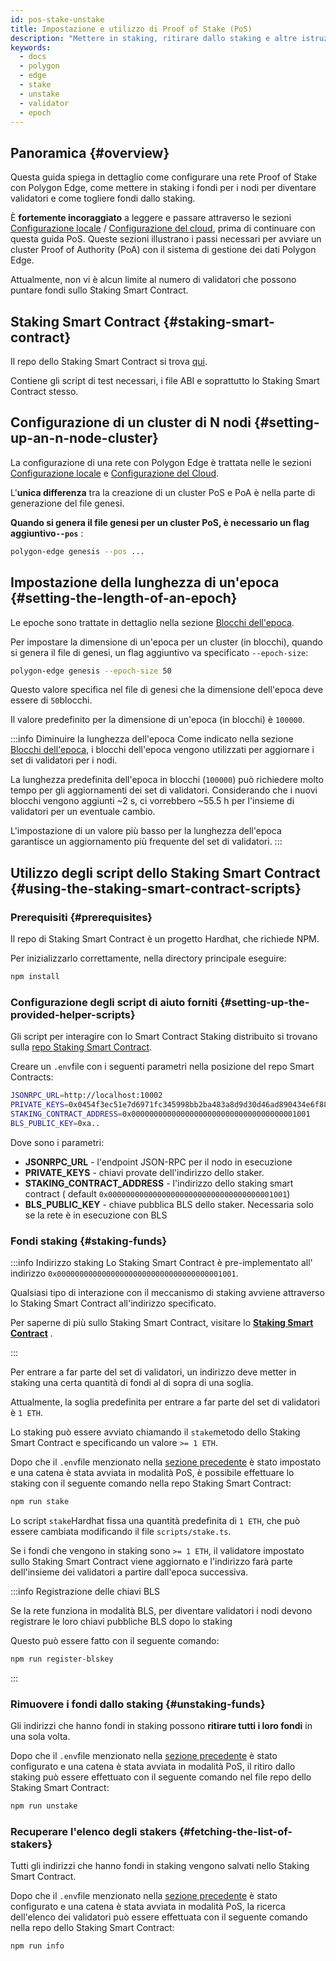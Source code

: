 ```yaml
---
id: pos-stake-unstake
title: Impostazione e utilizzo di Proof of Stake (PoS)
description: "Mettere in staking, ritirare dallo staking e altre istruzioni relative al staking."
keywords:
  - docs
  - polygon
  - edge
  - stake
  - unstake
  - validator
  - epoch
---
```


## Panoramica {#overview}

Questa guida spiega in dettaglio come configurare una rete Proof of Stake con Polygon Edge, come mettere in staking i fondi per i nodi per diventare validatori e come togliere fondi dallo staking.

È **fortemente incoraggiato** a leggere e passare attraverso le sezioni [Configurazione locale](/docs/edge/get-started/set-up-ibft-locally) / [Configurazione del cloud](/docs/edge/get-started/set-up-ibft-on-the-cloud), prima di continuare
con questa guida PoS. Queste sezioni illustrano i passi necessari per avviare un cluster Proof of Authority (PoA) con il sistema di gestione dei dati
Polygon Edge.

Attualmente, non vi è alcun limite al numero di validatori che possono puntare fondi sullo Staking Smart Contract.

## Staking Smart Contract {#staking-smart-contract}

Il repo dello Staking Smart Contract si trova [qui](https://github.com/0xPolygon/staking-contracts).


Contiene gli script di test necessari, i file ABI e soprattutto lo Staking Smart Contract stesso.

## Configurazione di un cluster di N nodi {#setting-up-an-n-node-cluster}

La configurazione di una rete con Polygon Edge è trattata nelle le sezioni [Configurazione locale](/docs/edge/get-started/set-up-ibft-locally) e [Configurazione del Cloud](/docs/edge/get-started/set-up-ibft-on-the-cloud).

L'**unica differenza** tra la creazione di un cluster PoS e PoA è nella parte di generazione del file genesi.

**Quando si genera il file genesi per un cluster PoS, è necessario un flag aggiuntivo`--pos`** :

```bash
polygon-edge genesis --pos ...
```

## Impostazione della lunghezza di un'epoca {#setting-the-length-of-an-epoch}

Le epoche sono trattate in dettaglio nella sezione [Blocchi dell'epoca](/docs/edge/consensus/pos-concepts#epoch-blocks).


Per impostare la dimensione di un'epoca per un cluster (in blocchi), quando si genera il file di genesi, un flag aggiuntivo
va specificato `--epoch-size`:

```bash
polygon-edge genesis --epoch-size 50
```

Questo valore specifica nel file di genesi che la dimensione dell'epoca deve essere di `50`blocchi.

Il valore predefinito per la dimensione di un'epoca (in blocchi) è `100000`.

:::info Diminuire la lunghezza dell'epoca
Come indicato nella sezione [Blocchi dell'epoca](/docs/edge/consensus/pos-concepts#epoch-blocks),
 i blocchi dell'epoca vengono utilizzati per aggiornare i set di validatori per i nodi.

La lunghezza predefinita dell'epoca in blocchi (`100000`) può richiedere molto tempo per gli aggiornamenti dei set di validatori. Considerando che i nuovi blocchi vengono aggiunti ~2 s, ci vorrebbero ~55.5 h per l'insieme di validatori per un eventuale cambio.

L'impostazione di un valore più basso per la lunghezza dell'epoca garantisce un aggiornamento più frequente del set di validatori.
:::

## Utilizzo degli script dello Staking Smart Contract {#using-the-staking-smart-contract-scripts}

### Prerequisiti {#prerequisites}

Il repo di Staking Smart Contract è un progetto Hardhat, che richiede NPM.

Per inizializzarlo correttamente, nella directory principale eseguire:

```bash
npm install
````

### Configurazione degli script di aiuto forniti {#setting-up-the-provided-helper-scripts}

Gli script per interagire con lo Smart Contract Staking distribuito si trovano sulla [repo Staking Smart Contract](https://github.com/0xPolygon/staking-contracts).

Creare un `.env`file con i seguenti parametri nella posizione del repo Smart Contracts:

```bash
JSONRPC_URL=http://localhost:10002
PRIVATE_KEYS=0x0454f3ec51e7d6971fc345998bb2ba483a8d9d30d46ad890434e6f88ecb97544
STAKING_CONTRACT_ADDRESS=0x0000000000000000000000000000000000001001
BLS_PUBLIC_KEY=0xa..
```

Dove sono i parametri:

* **JSONRPC_URL** - l'endpoint JSON-RPC per il nodo in esecuzione
* **PRIVATE_KEYS** - chiavi provate dell'indirizzo dello staker.
* **STAKING_CONTRACT_ADDRESS** - l'indirizzo dello staking smart contract (
default `0x0000000000000000000000000000000000001001`)
* **BLS_PUBLIC_KEY** - chiave pubblica BLS dello staker. Necessaria solo se la rete è in esecuzione con BLS

### Fondi staking {#staking-funds}

:::info Indirizzo staking
Lo Staking Smart Contract è pre-implementato all' indirizzo `0x0000000000000000000000000000000000001001`.

Qualsiasi tipo di interazione con il meccanismo di staking avviene attraverso lo Staking Smart Contract all'indirizzo specificato.

Per saperne di più sullo Staking Smart Contract, visitare lo **[Staking Smart Contract](/docs/edge/consensus/pos-concepts#contract-pre-deployment)** .

:::

Per entrare a far parte del set di validatori, un indirizzo deve metter in staking una certa quantità di fondi al di sopra di una soglia.

Attualmente, la soglia predefinita per entrare a far parte del set di validatori è `1 ETH`.

Lo staking può essere avviato chiamando il `stake`metodo dello Staking  Smart Contract e specificando un valore `>= 1 ETH`.

Dopo che il `.env`file menzionato nella
[sezione precedente](/docs/edge/consensus/pos-stake-unstake#setting-up-the-provided-helper-scripts) è stato impostato e una
catena è stata avviata in modalità PoS, è possibile effettuare lo staking con il seguente comando nella repo Staking Smart Contract:

```bash
npm run stake
```

Lo script `stake`Hardhat fissa una quantità predefinita di `1 ETH`, che può essere cambiata modificando il file `scripts/stake.ts`.

Se i fondi che vengono in staking sono `>= 1 ETH`, il validatore impostato sullo Staking Smart Contract viene aggiornato e l'indirizzo farà parte dell'insieme dei validatori a partire dall'epoca successiva.

:::info Registrazione delle chiavi BLS

Se la rete funziona in modalità BLS, per diventare validatori i nodi devono registrare le loro chiavi pubbliche BLS dopo lo staking

Questo può essere fatto con il seguente comando:

```bash
npm run register-blskey
```
:::

### Rimuovere i fondi dallo staking {#unstaking-funds}

Gli indirizzi che hanno fondi in staking possono **ritirare tutti i loro fondi** in una sola volta.

Dopo che il `.env`file menzionato nella
[sezione precedente](/docs/edge/consensus/pos-stake-unstake#setting-up-the-provided-helper-scripts) è stato configurato e una catena è stata avviata in modalità PoS, il ritiro dallo staking può essere effettuato con il seguente comando nel file
repo dello Staking Smart Contract:

```bash
npm run unstake
```

### Recuperare l'elenco degli stakers {#fetching-the-list-of-stakers}

Tutti gli indirizzi che hanno fondi in staking vengono salvati nello Staking Smart Contract.

Dopo che il `.env`file menzionato nella
[sezione precedente](/docs/edge/consensus/pos-stake-unstake#setting-up-the-provided-helper-scripts) è stato configurato e una catena è stata avviata in modalità PoS, la ricerca dell'elenco dei validatori può essere effettuata con il
seguente comando nella repo dello Staking Smart Contract:

```bash
npm run info
```
